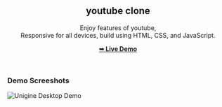 <div align="center">

  <br />
  <br />

  <h2 align="center">youtube clone</h2>

 Enjoy features of youtube, <br />Responsive for all devices, build using HTML, CSS, and JavaScript.

  <a href="https://n264-hub.github.io/youtube-clone/"><strong>➥ Live Demo</strong></a>

</div>

<br />

### Demo Screeshots

![Unigine Desktop Demo](./readme-images/desktop.png "Desktop Demo")
